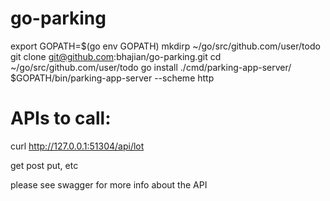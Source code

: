 # go-parking

export GOPATH=$(go env GOPATH)
mkdirp ~/go/src/github.com/user/todo
git clone git@github.com:bhajian/go-parking.git
cd ~/go/src/github.com/user/todo
go install ./cmd/parking-app-server/
$GOPATH/bin/parking-app-server --scheme http

# APIs to call:

curl http://127.0.0.1:51304/api/lot

get
post 
put, etc

please see swagger for more info about the API

